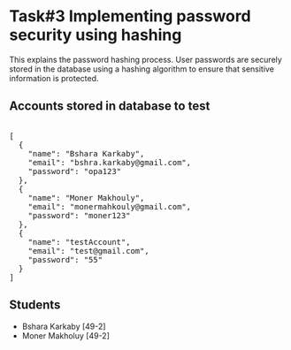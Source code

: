 # Task#3 Implementing password security using hashing

This explains the password hashing process. 
User passwords are securely stored in the database using a hashing algorithm to ensure that sensitive information is protected.


## Accounts stored in database to test

<pre> 
[
  {
    "name": "Bshara Karkaby",
    "email": "bshra.karkaby@gmail.com",
    "password": "opa123"
  },
  {
    "name": "Moner Makhouly",
    "email": "monermahkouly@gmail.com",
    "password": "moner123"
  },
  {
    "name": "testAccount",
    "email": "test@gmail.com",
    "password": "55"
  }
]
</pre>


## Students
- Bshara Karkaby [49-2]
- Moner Makholuy [49-2]
